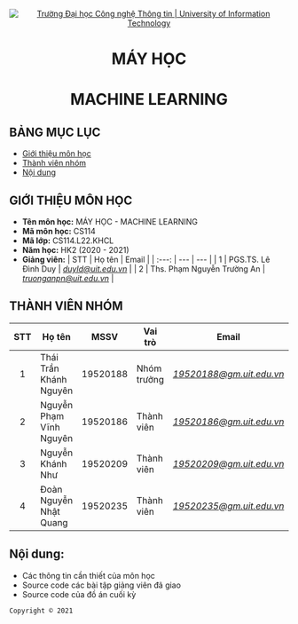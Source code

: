 <!-- Banner -->
<p align="center">
  <a href="https://www.uit.edu.vn/" title="Trường Đại học Công nghệ Thông tin" style="border: none;">
    <img src="https://i.imgur.com/WmMnSRt.png" alt="Trường Đại học Công nghệ Thông tin | University of Information Technology">
  </a>
</p>

<!-- Title -->
<h1 align="center"><b>MÁY HỌC</b></h1>
<h1 align="center"><b>MACHINE LEARNING</b></h1>

<!-- Main -->
## BẢNG MỤC LỤC
* [Giới thiệu môn học](#giới-thiệu-môn-học)
* [Thành viên nhóm](#thành-viên-nhóm)
* [Nội dung](#nội-dung)

## GIỚI THIỆU MÔN HỌC
* **Tên môn học:** MÁY HỌC - MACHINE LEARNING
* **Mã môn học:** CS114
* **Mã lớp:** CS114.L22.KHCL
* **Năm học:** HK2 (2020 - 2021)
* **Giảng viên:**
| STT | Họ tên | Email | 
| :---: | --- | --- |
| 1 | PGS.TS. Lê Đình Duy | *duyld@uit.edu.vn* |
| 2 | Ths. Phạm Nguyễn Trường An | *truonganpn@uit.edu.vn* |

## THÀNH VIÊN NHÓM
| STT | Họ tên | MSSV | Vai trò | Email | Github |
| :---: | --- | --- | --- | --- | --- |
| 1 | Thái Trần Khánh Nguyên | 19520188 | Nhóm trưởng | *19520188@gm.uit.edu.vn* | [ttknguyen](https://github.com/ttknguyen) | 
| 2 | Nguyễn Phạm Vĩnh Nguyên | 19520186 | Thành viên | *19520186@gm.uit.edu.vn* | [nivla0607](https://github.com/nivla0607) |
| 3 | Nguyễn Khánh Như | 19520209 | Thành viên | *19520209@gm.uit.edu.vn* | [nkn-nhu](https://github.com/nkn-nhu) |
| 4 | Đoàn Nguyễn Nhật Quang | 19520235 | Thành viên | *19520235@gm.uit.edu.vn* | [JD981](https://github.com/JD981) |

## Nội dung:
* Các thông tin cần thiết của môn học
* Source code các bài tập giảng viên đã giao
* Source code của đồ án cuối kỳ

<!-- Footer -->
`Copyright © 2021`
<!-- Copyright © 2021 - By JD981 -->
